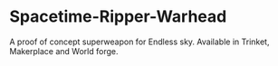 # Spacetime-Ripper-Warhead
A proof of concept superweapon for Endless sky. Available in Trinket, Makerplace and World forge.
